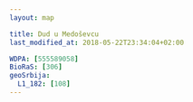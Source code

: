 ```yaml
---
layout: map

title: Dud u Medoševcu
last_modified_at: 2018-05-22T23:34:04+02:00

WDPA: [555589058]
BioRaS: [306]
geoSrbija:
  L1_182: [108]
---
```

